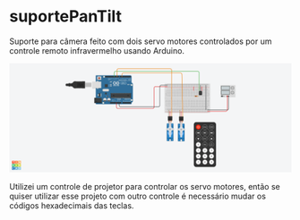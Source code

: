# suportePanTilt
Suporte para câmera feito com dois servo motores controlados por um controle remoto infravermelho usando Arduino.

![](https://github.com/fabioTowers/suportePanTilt/blob/main/Stunning%20Amur-Wluff.png)

Utilizei um controle de projetor para controlar os servo motores, então se quiser utilizar esse projeto com outro controle é necessário mudar os códigos hexadecimais das teclas.
